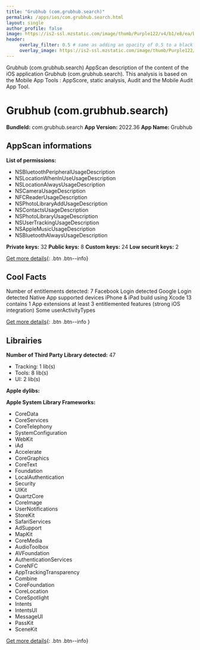 ```yaml
---
title: "Grubhub (com.grubhub.search)"
permalink: /apps/ios/com.grubhub.search.html
layout: single
author_profile: false
image: https://is2-ssl.mzstatic.com/image/thumb/Purple122/v4/b1/e8/ea/b1e8ea0a-6a04-220c-4f15-4e76b56b9ba8/AppIcon-0-1x_U007emarketing-0-7-0-85-220.png/512x512bb.jpg
header: 
     overlay_filter: 0.5 # same as adding an opacity of 0.5 to a black background
     overlay_image: https://is2-ssl.mzstatic.com/image/thumb/Purple122/v4/b1/e8/ea/b1e8ea0a-6a04-220c-4f15-4e76b56b9ba8/AppIcon-0-1x_U007emarketing-0-7-0-85-220.png/512x512bb.jpg
---
```

Grubhub (com.grubhub.search) AppScan description of the content of the iOS application Grubhub (com.grubhub.search). This analysis is based on the Mobile App Tools : AppScore, static analysis, Audit and the Mobile Audit App Tool.

# Grubhub (com.grubhub.search)

**BundleId:** com.grubhub.search
**App Version:** 2022.36
**App Name:** Grubhub


## AppScan informations 

**List of permissions:** 
- NSBluetoothPeripheralUsageDescription
- NSLocationWhenInUseUsageDescription
- NSLocationAlwaysUsageDescription
- NSCameraUsageDescription
- NFCReaderUsageDescription
- NSPhotoLibraryAddUsageDescription
- NSContactsUsageDescription
- NSPhotoLibraryUsageDescription
- NSUserTrackingUsageDescription
- NSAppleMusicUsageDescription
- NSBluetoothAlwaysUsageDescription
  
  
**Private keys:** 32
**Public keys:** 8
**Custom keys:** 24
**Low securit keys:** 2
  
[Get more details](/pricing.html){: .btn .btn--info}

## Cool Facts

Number of entitlements detected: 7
Facebook Login detected
Google Login detected
Native App
supported devices iPhone & iPad
build using Xcode 13
contains 1 App extensions
at least 3 entitlemented features (strong iOS integration)
Some userActivityTypes
  
[Get more details](/pricing.html){: .btn .btn--info }

## Librairies 
**Number of Third Party Library detected:** 47
- Tracking: 1 lib(s)
- Tools: 8 lib(s)
- UI: 2 lib(s)


**Apple dylibs:**


**Apple System Library Frameworks:**
- CoreData
- CoreServices
- CoreTelephony
- SystemConfiguration
- WebKit
- iAd
- Accelerate
- CoreGraphics
- CoreText
- Foundation
- LocalAuthentication
- Security
- UIKit
- QuartzCore
- CoreImage
- UserNotifications
- StoreKit
- SafariServices
- AdSupport
- MapKit
- CoreMedia
- AudioToolbox
- AVFoundation
- AuthenticationServices
- CoreNFC
- AppTrackingTransparency
- Combine
- CoreFoundation
- CoreLocation
- CoreSpotlight
- Intents
- IntentsUI
- MessageUI
- PassKit
- SceneKit


  
[Get more details](/pricing.html){: .btn .btn--info}

